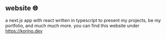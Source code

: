 ## website 🌐
a next.js app with react written in typescript to present my projects, be my portfolio, and much much more.
you can find this website under https://korino.dev
